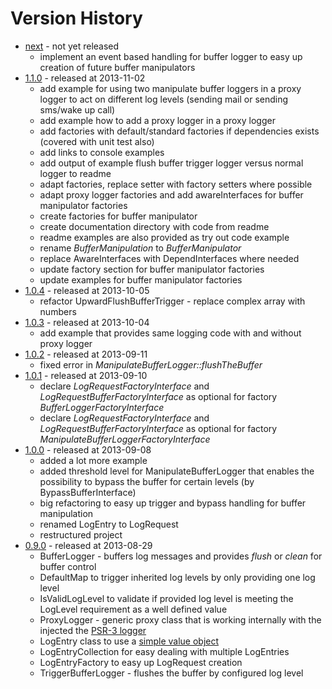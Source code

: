 # Version History

* [next](https://github.com/stevleibelt/php_component_proxy_logger) - not yet released
    * implement an event based handling for buffer logger to easy up creation of future buffer manipulators
* [1.1.0](https://github.com/stevleibelt/php_component_proxy_logger/tree/1.1.0) - released at 2013-11-02
    * add example for using two manipulate buffer loggers in a proxy logger to act on different log levels (sending mail or sending sms/wake up call)
    * add example how to add a proxy logger in a proxy logger
    * add factories with default/standard factories if dependencies exists (covered with unit test also)
    * add links to console examples
    * add output of example flush buffer trigger logger versus normal logger to readme
    * adapt factories, replace setter with factory setters where possible
    * adapt proxy logger factories and add awareInterfaces for buffer manipulator factories
    * create factories for buffer manipulator
    * create documentation directory with code from readme
    * readme examples are also provided as try out code example
    * rename *BufferManipulation* to *BufferManipulator*
    * replace AwareInterfaces with DependInterfaces where needed
    * update factory section for buffer manipulator factories
    * update examples for buffer manipulator factories
* [1.0.4](https://github.com/stevleibelt/php_component_proxy_logger/tree/1.0.4) - released at 2013-10-05
    * refactor UpwardFlushBufferTrigger - replace complex array with numbers
* [1.0.3](https://github.com/stevleibelt/php_component_proxy_logger/tree/1.0.3) - released at 2013-10-04
    * add example that provides same logging code with and without proxy logger
* [1.0.2](https://github.com/stevleibelt/php_component_proxy_logger/tree/1.0.2) - released at 2013-09-11
    * fixed error in *ManipulateBufferLogger::flushTheBuffer*
* [1.0.1](https://github.com/stevleibelt/php_component_proxy_logger/tree/1.0.1) - released at 2013-09-10
    * declare *LogRequestFactoryInterface* and *LogRequestBufferFactoryInterface* as optional for factory *BufferLoggerFactoryInterface*
    * declare *LogRequestFactoryInterface* and *LogRequestBufferFactoryInterface* as optional for factory *ManipulateBufferLoggerFactoryInterface*
* [1.0.0](https://github.com/stevleibelt/php_component_proxy_logger/tree/1.0.0) - released at 2013-09-08
    * added a lot more example
    * added threshold level for ManipulateBufferLogger that enables the possibility to bypass the buffer for certain levels (by BypassBufferInterface)
    * big refactoring to easy up trigger and bypass handling for buffer manipulation
    * renamed LogEntry to LogRequest
    * restructured project
* [0.9.0](https://github.com/stevleibelt/php_component_proxy_logger/tree/0.9.0) - released at 2013-08-29
    * BufferLogger - buffers log messages and provides *flush* or *clean* for buffer control
    * DefaultMap to trigger inherited log levels by only providing one log level
    * IsValidLogLevel to validate if provided log level is meeting the LogLevel requirement as a well defined value
    * ProxyLogger - generic proxy class that is working internally with the injected the [PSR-3 logger](https://github.com/php-fig/log)
    * LogEntry class to use a [simple value object](http://en.wikipedia.org/wiki/Data_Transfer_Object)
    * LogEntryCollection for easy dealing with multiple LogEntries
    * LogEntryFactory to easy up LogRequest creation
    * TriggerBufferLogger - flushes the buffer by configured log level
